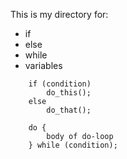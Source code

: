 This is my directory for:
* if
* else
* while
* variables 

```
	if (condition)
		do_this();
	else
		do_that();
```
```
	do {
		body of do-loop
	} while (condition);
```
